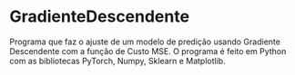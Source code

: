 # GradienteDescendente
 Programa que faz o ajuste de um modelo de predição usando Gradiente Descendente com a função de Custo MSE. O programa é feito em Python com as bibliotecas PyTorch, Numpy, Sklearn e Matplotlib.
